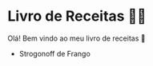 # Livro de Receitas :man_cook: 

Olá! Bem vindo ao meu livro de receitas :wave:

- Strogonoff de Frango

